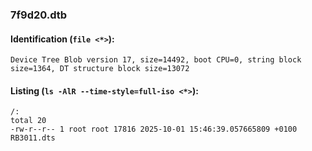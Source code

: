### 7f9d20.dtb
#### Identification (`file <*>`):
```
Device Tree Blob version 17, size=14492, boot CPU=0, string block size=1364, DT structure block size=13072
```
#### Listing (`ls -AlR --time-style=full-iso <*>`):
```
/:
total 20
-rw-r--r-- 1 root root 17816 2025-10-01 15:46:39.057665809 +0100 RB3011.dts
```

